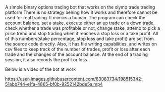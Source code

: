 A simple binary options trading bot that works on the olymp trade trading platform
There is no strategy behing how it works and therefore cannot be used for real trading.
It mimics a human. The program can check the account balance, set a stake, execute either an up trade or a down trade, check whether a trade was profitable or not, change stake, attemp to pick a price trend and stop trading when it reaches a stop loss or a take profit. All of this numbers(stake percentage, stop loss and take profit) are set from the source code directly. Also, it has file writing capabilities, and writes on csv files to keep track of the number of trades, profit or loss after each trade and the changes of the account balance. At the end of a trading session, it also records the profit or loss. 

Below is a video of the bot at work

https://user-images.githubusercontent.com/83083734/198515342-51abb744-e1fa-4865-bf0b-9252142bde5a.mp4


